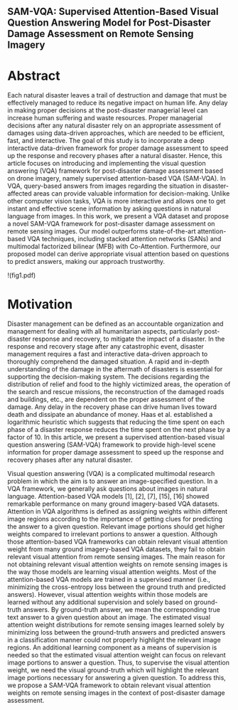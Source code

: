 ## SAM-VQA: Supervised Attention-Based Visual Question Answering Model for Post-Disaster Damage Assessment on Remote Sensing Imagery

# Abstract
Each natural disaster leaves a trail of destruction and damage that must be effectively managed to reduce its negative impact on human life. Any delay in making proper decisions at the post-disaster managerial level can increase human suffering and waste resources. Proper managerial decisions after any natural disaster rely on an appropriate assessment of damages using data-driven approaches, which are needed to be efficient, fast, and interactive. The goal of this study is to incorporate a deep interactive data-driven framework for proper damage assessment to speed up the response and recovery phases after a natural disaster. Hence, this article focuses on introducing and implementing the visual question answering (VQA) framework for post-disaster damage assessment based on drone imagery, namely supervised attention-based VQA (SAM-VQA). In VQA, query-based answers from images regarding the situation in disaster-affected areas can provide valuable information for decision-making. Unlike other computer vision tasks, VQA is more interactive and allows one to get instant and effective scene information by asking questions in natural language from images. In this work, we present a VQA dataset and propose a novel SAM-VQA framework for post-disaster damage assessment on remote sensing images. Our model outperforms state-of-the-art attention-based VQA techniques, including stacked attention networks (SANs) and multimodal factorized bilinear (MFB) with Co-Attention. Furthermore, our proposed model can derive appropriate visual attention based on questions to predict answers, making our approach trustworthy.



!(fig1.pdf)


# Motivation
Disaster management can be defined as an accountable organization and management for dealing with all humanitarian aspects, particularly post-disaster response and recovery, to mitigate the impact of a disaster. In the response and recovery stage after any catastrophic event, disaster management requires a fast and interactive data-driven approach to thoroughly comprehend the damaged situation. A rapid and in-depth understanding of the damage in the aftermath of disasters is essential for supporting the decision-making system. The decisions regarding the distribution of relief and food to the highly victimized areas, the operation of the search and rescue missions, the reconstruction of the damaged roads and buildings, etc., are dependent on the proper assessment of the damage. Any delay in the recovery phase can drive human lives toward death and dissipate an abundance of money. Haas et al. established a logarithmic heuristic which suggests that reducing the time spent on each phase of a disaster response reduces the time spent on the next phase by a factor of 10. In this article, we present a supervised attention-based visual question answering (SAM-VQA) framework to provide high-level scene information for proper damage assessment to speed up the response and recovery phases after any natural disaster.

Visual question answering (VQA) is a complicated multimodal research problem in which the aim is to answer an image-specified question. In a VQA framework, we generally ask questions about images in natural language. Attention-based VQA models [1], [2], [7], [15], [16] showed remarkable performance on many ground imagery-based VQA datasets. Attention in VQA algorithms is defined as assigning weights within different image regions according to the importance of getting clues for predicting the answer to a given question. Relevant image portions should get higher weights compared to irrelevant portions to answer a question. Although those attention-based VQA frameworks can obtain relevant visual attention weight from many ground imagery-based VQA datasets, they fail to obtain relevant visual attention from remote sensing images. The main reason for not obtaining relevant visual attention weights on remote sensing images is the way those models are learning visual attention weights. Most of the attention-based VQA models are trained in a supervised manner (i.e., minimizing the cross-entropy loss between the ground truth and predicted answers). However, visual attention weights within those models are learned without any additional supervision and solely based on ground-truth answers. By ground-truth answer, we mean the corresponding true text answer to a given question about an image. The estimated visual attention weight distributions for remote sensing images learned solely by minimizing loss between the ground-truth answers and predicted answers in a classification manner could not properly highlight the relevant image regions. An additional learning component as a means of supervision is needed so that the estimated visual attention weight can focus on relevant image portions to answer a question. Thus, to supervise the visual attention weight, we need the visual ground-truth which will highlight the relevant image portions necessary for answering a given question. To address this, we propose a SAM-VQA framework to obtain relevant visual attention weights on remote sensing images in the context of post-disaster damage assessment.
